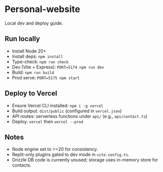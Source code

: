 # Personal-website

Local dev and deploy guide.

## Run locally

- Install Node 20+
- Install deps: `npm install`
- Type-check: `npm run check`
- Dev (Vite + Express): `PORT=5174 npm run dev`
- Build: `npm run build`
- Prod serve: `PORT=5175 npm start`

## Deploy to Vercel

- Ensure Vercel CLI installed: `npm i -g vercel`
- Build output: `dist/public` (configured in `vercel.json`)
- API routes: serverless functions under `api/` (e.g., `api/contact.ts`)
- Deploy: `vercel` then `vercel --prod`

## Notes

- Node engine set to >=20 for consistency.
- Replit-only plugins gated to dev mode in `vite.config.ts`.
- Drizzle DB code is currently unused; storage uses in-memory store for contacts.
